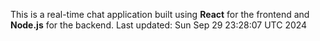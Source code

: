 This is a real-time chat application built using **React** for the frontend and **Node.js** for the backend.
Last updated: Sun Sep 29 23:28:07 UTC 2024
